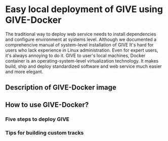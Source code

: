 # Easy local deployment of GIVE using GIVE-Docker
The traditional way to deploy web service needs to install dependencies and configure environment at systems level. Although we documented a comprehencive manual of system-level installation of GIVE It's hard for users who lack experience in Linux administration. Even for expert users, it's always annoying to do it.     GIVE to user's local machines, Docker container is an operating-system-level virtualization technology. It makes build, ship and deploy standardized software and web service much easier and more elegant.

## Description of GIVE-Docker image
## How to use GIVE-Docker?
### Five steps to deploy GIVE
### Tips for building custom tracks


